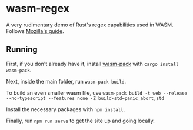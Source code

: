 # wasm-regex

A very rudimentary demo of Rust's regex capabilities used in WASM. Follows [Mozilla's guide](https://developer.mozilla.org/en-US/docs/WebAssembly/Rust_to_wasm).

## Running

First, if you don't already have it, install [wasm-pack](https://github.com/rustwasm/wasm-pack) with `cargo install wasm-pack`.

Next, inside the main folder, run `wasm-pack build`.

To build an even smaller wasm file, use `wasm-pack build -t web --release --no-typescript --features none -Z build-std=panic_abort,std`

Install the necessary packages with `npm install`.

Finally, run `npm run serve` to get the site up and going locally.
